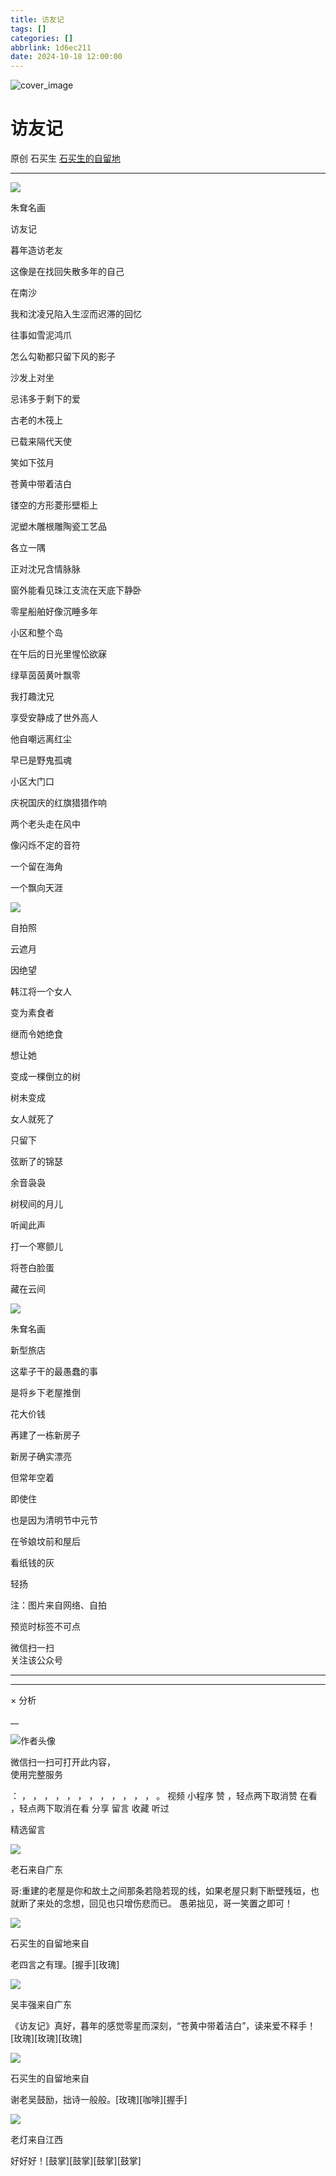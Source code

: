```yaml
---
title: 访友记
tags: []
categories: []
abbrlink: 1d6ec211
date: 2024-10-18 12:00:00
---
```


![cover_image](20241018访友记/img1.jpg)

#  访友记

原创  石买生  [ 石买生的自留地 ](javascript:void\(0\);)

__ _ _ _ _

![](20241018访友记/img2.jpg)

朱耷名画

  

访友记

暮年造访老友

这像是在找回失散多年的自己

在南沙

我和沈凌兄陷入生涩而迟滞的回忆

往事如雪泥鸿爪

怎么勾勒都只留下风的影子

沙发上对坐

忌讳多于剩下的爱

古老的木筏上

已载来隔代天使

笑如下弦月

苍黄中带着洁白

镂空的方形菱形壁柜上

泥塑木雕根雕陶瓷工艺品

各立一隅

正对沈兄含情脉脉

窗外能看见珠江支流在天底下静卧

零星船舶好像沉睡多年

小区和整个岛

在午后的日光里惺忪欲寐

绿草茵茵黄叶飘零

我打趣沈兄

享受安静成了世外高人

他自嘲远离红尘

早已是野鬼孤魂

小区大门口

庆祝国庆的红旗猎猎作响

两个老头走在风中

像闪烁不定的音符

一个留在海角

一个飘向天涯

![](20241018访友记/img3.jpg)

自拍照

云遮月

因绝望

韩江将一个女人

变为素食者

继而令她绝食

想让她

变成一棵倒立的树

树未变成

女人就死了

只留下

弦断了的锦瑟

余音袅袅

树杈间的月儿

听闻此声

打一个寒颤儿

将苍白脸蛋

藏在云间

![](20241018访友记/img4.jpg)

朱耷名画

  

新型旅店

这辈子干的最愚蠢的事

是将乡下老屋推倒

花大价钱

再建了一栋新房子

新房子确实漂亮

但常年空着

即使住

也是因为清明节中元节

在爷娘坟前和屋后

看纸钱的灰

轻扬

  

  

注：图片来自网络、自拍

预览时标签不可点

微信扫一扫  
关注该公众号





****



****



×  分析

__

![作者头像](shared/img1.png)

微信扫一扫可打开此内容，  
使用完整服务

：  ，  ，  ，  ，  ，  ，  ，  ，  ，  ，  ，  ，  。  视频  小程序  赞  ，轻点两下取消赞  在看  ，轻点两下取消在看
分享  留言  收藏  听过

精选留言

![](shared/img99.jpg)

老石来自广东

哥:重建的老屋是你和故土之间那条若隐若现的线，如果老屋只剩下断壁残垣，也就断了来处的念想，回见也只增伤悲而已。 愚弟拙见，哥一笑置之即可！

![](shared/img4.jpg)

石买生的自留地来自

老四言之有理。[握手][玫瑰]

![](shared/img16.jpg)

吴丰强来自广东

《访友记》真好，暮年的感觉零星而深刻，“苍黄中带着洁白”，读来爱不释手！[玫瑰][玫瑰][玫瑰]

![](shared/img4.jpg)

石买生的自留地来自

谢老吴鼓励，拙诗一般般。[玫瑰][咖啡][握手]

![](shared/img59.jpg)

老灯来自江西

好好好！[鼓掌][鼓掌][鼓掌][鼓掌]

